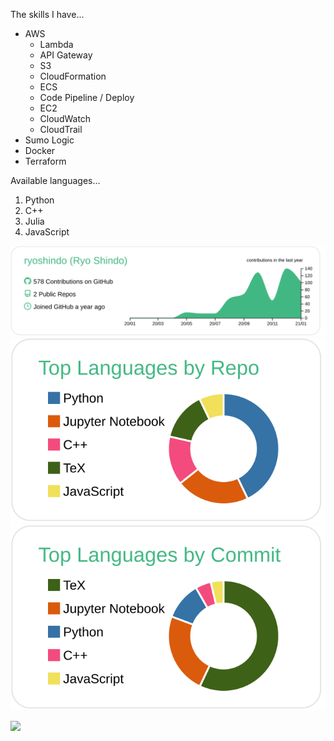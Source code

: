 The skills I have...
* AWS
   * Lambda
   * API Gateway
   * S3
   * CloudFormation
   * ECS
   * Code Pipeline / Deploy
   * EC2
   * CloudWatch
   * CloudTrail
* Sumo Logic
* Docker
* Terraform

Available languages...
1. Python
2. C++
3. Julia
4. JavaScript

[![](https://raw.githubusercontent.com/ryoshindo/ryoshindo/master/profile-summary-card-output/vue/0-profile-details.svg)](https://github.com/vn7n24fzkq/github-profile-summary-cards)
[![](https://raw.githubusercontent.com/ryoshindo/ryoshindo/master/profile-summary-card-output/vue/1-repos-per-language.svg)](https://github.com/vn7n24fzkq/github-profile-summary-cards)
[![](https://raw.githubusercontent.com/ryoshindo/ryoshindo/master/profile-summary-card-output/vue/2-most-commit-language.svg)](https://github.com/vn7n24fzkq/github-profile-summary-cards)

![](https://komarev.com/ghpvc/?username=ryoshindo&color=green)
